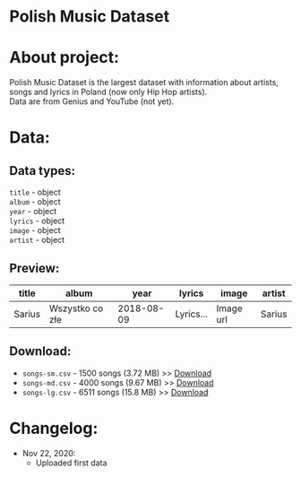 # Polish Music Dataset

# About project:

Polish Music Dataset is the largest dataset with information about artists, songs and lyrics in Poland (now only Hip Hop artists).  
Data are from Genius and YouTube (not yet).  

# Data:

## Data types:
  ```title``` - object  
  ```album``` - object  
  ```year``` - object  
  ```lyrics``` - object  
  ```image``` - object  
  ```artist``` - object  

## Preview:
| title  | album           | year       | lyrics    | image                                         | artist |
|--------|-----------------|------------|-----------|-----------------------------------------------|--------|
| Sarius | Wszystko co złe | 2018-08-09 | Lyrics... | Image url | Sarius |  

## Download:
- `songs-sm.csv` - 1500 songs (3.72 MB) >> [Download](data/songs-sm.csv)
- `songs-md.csv` - 4000 songs (9.67 MB) >> [Download](data/songs-md.csv)
- `songs-lg.csv` - 6511 songs (15.8 MB) >> [Download](data/songs-lg.csv)

# Changelog:
- Nov 22, 2020:
    - Uploaded first data 